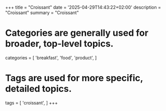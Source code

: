 +++
title = "Croissant"
date = '2025-04-29T14:43:22+02:00'
description = "Croissant"
summary = "Croissant"
# Categories are generally used for broader, top-level topics.
categories = [
 'breakfast',
 'food',
 'product',
]
# Tags are used for more specific, detailed topics.
tags = [
 'croissant',
]
+++
